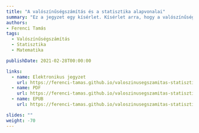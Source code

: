 ```yaml
---
title: "A valószínűségszámítás és a statisztika alapvonalai"
summary: "Ez a jegyzet egy kísérlet. Kísérlet arra, hogy a valószínűségszámítás és a statisztika alapjait elmagyarázza, de a nélkül, hogy ehhez matematikai formalizmust használna. Nem lesznek benne tételek, levezetések, bizonyítások, sőt, még a szimbolikus jelölések bevezetését is igyekeztem a lehető legszükségesebbre korlátozni."
authors:
- Ferenci Tamás
tags:
  - Valószínűségszámítás
  - Statisztika
  - Matematika

publishDate: 2021-02-28T00:00:00

links:
  - name: Elektronikus jegyzet
    url: https://ferenci-tamas.github.io/valoszinusegszamitas-statisztika/
  - name: PDF
    url: https://ferenci-tamas.github.io/valoszinusegszamitas-statisztika/ferenci-tamas-valoszinusegszamitas-statisztika.pdf
  - name: EPUB
    url: https://ferenci-tamas.github.io/valoszinusegszamitas-statisztika/ferenci-tamas-valoszinusegszamitas-statisztika.epub

slides: ""
weight: -70
---
```

